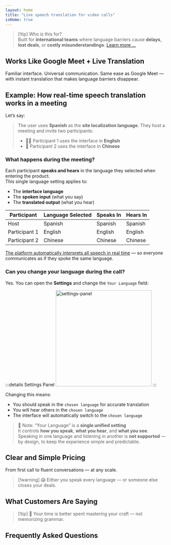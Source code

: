 ```yaml
---
layout: home
title: "Live speech translation for video calls"
isHome: true
---
```


<script setup>
import HomeHeroSection from './HomeHeroSection.vue'
import HomeUSPSection from './HomeUSPSection.vue'
import HowItWorksSection from './HowItWorksSection.vue'
import PricingPlansSection from './PricingPlansSection.vue'
import FAQSection from './FAQSection.vue'
import HomeFooterSection from './HomeFooterSection.vue'
</script>

<HomeHeroSection />
<HomeUSPSection />

> [!tip] Who is this for?  
> Built for **international teams** where language barriers cause **delays**, **lost deals**, or **costly misunderstandings**. [Learn more ...](./product/overview/markets)

## Works Like Google Meet + Live Translation

Familiar interface. Universal communication. Same ease as Google Meet — with instant translation that makes language barriers disappear.

<HowItWorksSection />

<span id="Example"></span>

## Example: How real-time speech translation works in a meeting

Let’s say:

> The user uses **Spanish** as the **site localization language**. They host a meeting and invite two participants:
>
> - 🧑‍💼 Participant 1 uses the interface in **English**
> - 👩 Participant 2 uses the interface in **Chinese**

### What happens during the meeting?

Each participant **speaks and hears** in the language they selected when entering the product.  
This single language setting applies to:

- The **interface language**
- The **spoken input** (what you say)
- The **translated output** (what you hear)

| Participant   | Language Selected | Speaks In | Hears In |
| ------------- | ----------------- | --------- | -------- |
| Host          | Spanish           | Spanish   | Spanish  |
| Participant 1 | English           | English   | English  |
| Participant 2 | Chinese           | Chinese   | Chinese  |

[The platform automatically interprets all speech in real time](./product/overview/how-it-works) — so everyone communicates as if they spoke the same language.

### Can you change your language during the call?

Yes. You can open the **Settings** and change the `Your Language` field:

:::details Settings Panel
<img src="/settings.png" alt="settings-panel" width="300px" />
:::

Changing this means:

- You should speak in the `chosen language` for accurate translation
- You will hear others in the `chosen language`
- The interface will automatically switch to the `chosen language`

> 📌 Note: “Your Language” is a **single unified setting**  
> It controls **how you speak**, **what you hear**, and **what you see**.  
> Speaking in one language and listening in another is **not supported** — by design, to keep the experience simple and predictable.

## Clear and Simple Pricing

From first call to fluent conversations — at any scale.

<PricingPlansSection />

> [!warning] 😱 Either you speak every language — or someone else closes your deals.

<span id="Testimonials"></span>

## What Customers Are Saying

<AutoScrollTestimonials testimonialsUrl="/testimonials.json"/>

> [!tip] 🥇 Your time is better spent mastering your craft — not memorizing grammar.

## Frequently Asked Questions

<FAQSection />

<HomeFooterSection />
